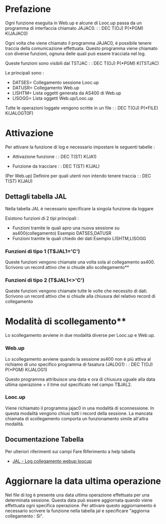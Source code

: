 # Prefazione
Ogni funzione eseguita in Web.up e alcune di Looc.up passa da  un programma di interfaccia chiamato JAJAC0.
 :  : DEC T(OJ) P(*PGM) K(JAJAC0)

Ogni volta che viene chiamato il programma JAJAC0, è possibile tenere traccia della comunicazione effettuata.
Questo programma viene chiamato con diverse funzioni, ognuna delle quali può essere tracciata nel log.

Queste funzioni sono visibili dal TSTJAC
 :  : DEC T(OJ) P(*PGM) K(TSTJAC)

Le principali sono : 
 * DATSES= Collegamento sessione Looc.up
 * DATUSR= Collegamento Web.up
 * LISHTM= Lista oggetti generata da AS400 di Web.up
 * LISOGG= Lista oggetti Web.up/Looc.up

Tutte le operazioni loggate vengono scritte in un file
 :  : DEC T(OJ) P(*FILE) K(JALOGT0F)

# Attivazione
Per attivare la funzione di log e necessario impostare le seguenti tabelle : 
* Attivazione funzione
 :  : DEC T(ST) K(JA1)

 * Funzione da tracciare
 :  : DEC T(ST) K(JAL)

(Per Web.up) Definire per quali utenti non intendo tenere traccia
 :  : DEC T(ST) K(JAU)

## Dettagli tabella JAL
Nella tabella JAL è necessario specificare la singola funzione da loggare

Esistono funzioni di 2 tipi principali : 
 * Funzioni tramite le quali apro una nuova sessione su as400(collegamento)
Esempio DATSES,DATUSR
 * Funzioni tramite le quali chiedo dei dati
Esempio LISHTM,LISOGG

### Funzioni di tipo 1 (T$JAL1='C')
Queste funzioni vengono chiamate una volta sola al collegamento as400. Scrivono un record attivo che si chiude allo scollegamento**

### Funzioni di tipo 2 (T$JAL1<>'C')
Queste funzioni vengono chiamate tutte le volte che necessito di dati. Scrivono un record attivo che si chiude alla chiusura del relativo record di collegamento

# Modalità di scollegamento**
Lo scollegamento avviene in due modalità diverse per Looc.up e Web.up.

### Web.up
Lo scollegamento avviene quando la sessione as400 non è più attiva al richiamo di uno specifico programma di fasatura (JALOG1)
 :  : DEC T(OJ) P(*PGM) K(JALOG1)

Questo programma attribuisce una data e ora di chiusura uguale alla data ultima operazione + il time out specificato nel campo T$JAL2.

### Looc.up
Viene richiamato il programma jajac0 in una modalità di sconnessione. In questa modalità vengono chiusi tutti i record della sessione.
La mancata chiamata di scollegamento comporta un funzionamento simile all'altra modalità.

## Documentazione Tabella
Per ulteriori riferimenti sui campi Fare Riferimento a help tabella
- [JAL - Log collegamento webup loocup](Sorgenti/OG/TA/JAL)

# Aggiornare la data ultima operazione
Nel file di log è presente una data ultima operazione effettuata per una determinata sessione.
Questa data può essere aggiornata quando viene effettuata ogni specifica operazione. Per attivare questo aggiornamento è necessario scrivere la funzione nella tabella jal e specificare "aggiorna collegamento :  Sì".

